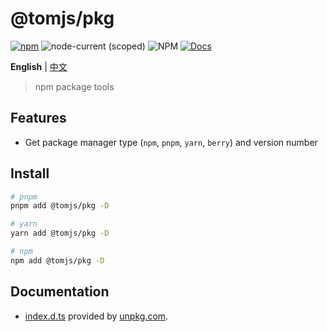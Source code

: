 # @tomjs/pkg

[![npm](https://img.shields.io/npm/v/@tomjs/pkg)](https://www.npmjs.com/package/@tomjs/pkg) ![node-current (scoped)](https://img.shields.io/node/v/@tomjs/pkg) ![NPM](https://img.shields.io/npm/l/@tomjs/pkg) [![Docs](https://raw.githubusercontent.com/tomjs/assets/main/npm/api.svg)](https://www.unpkg.com/browse/@tomjs/pkg/dist/index.d.ts)

**English** | [中文](./README.zh_CN.md)

> npm package tools

## Features

- Get package manager type (`npm`, `pnpm`, `yarn`, `berry`) and version number

## Install

```bash
# pnpm
pnpm add @tomjs/pkg -D

# yarn
yarn add @tomjs/pkg -D

# npm
npm add @tomjs/pkg -D
```

## Documentation

- [index.d.ts](https://www.unpkg.com/browse/@tomjs/pkg/dist/index.d.ts) provided by [unpkg.com](https://www.unpkg.com).
